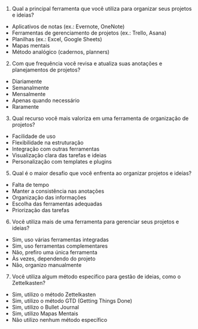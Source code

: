 1. Qual a principal ferramenta que você utiliza para organizar seus projetos e ideias?
- Aplicativos de notas (ex.: Evernote, OneNote)
- Ferramentas de gerenciamento de projetos (ex.: Trello, Asana)
- Planilhas (ex.: Excel, Google Sheets)
- Mapas mentais
- Método analógico (cadernos, planners)

2. Com que frequência você revisa e atualiza suas anotações e planejamentos de projetos?
- Diariamente
- Semanalmente
- Mensalmente
- Apenas quando necessário
- Raramente

3. Qual recurso você mais valoriza em uma ferramenta de organização de projetos?
- Facilidade de uso
- Flexibilidade na estruturação
- Integração com outras ferramentas
- Visualização clara das tarefas e ideias
- Personalização com templates e plugins

5. Qual é o maior desafio que você enfrenta ao organizar projetos e ideias?
- Falta de tempo
- Manter a consistência nas anotações
- Organização das informações
- Escolha das ferramentas adequadas
- Priorização das tarefas

6. Você utiliza mais de uma ferramenta para gerenciar seus projetos e ideias?
- Sim, uso várias ferramentas integradas
- Sim, uso ferramentas complementares
- Não, prefiro uma única ferramenta
- Às vezes, dependendo do projeto
- Não, organizo manualmente

7. Você utiliza algum método específico para gestão de ideias, como o Zettelkasten?
- Sim, utilizo o método Zettelkasten
- Sim, utilizo o método GTD (Getting Things Done)
- Sim, utilizo o Bullet Journal
- Sim, utilizo Mapas Mentais
- Não utilizo nenhum método específico
